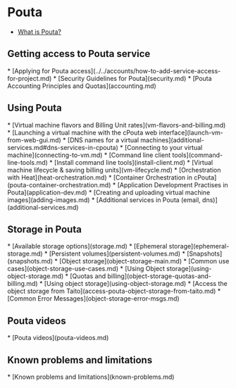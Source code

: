 <h1>Pouta</h1>

* [What is Pouta?](pouta-what-is.md)

<h2>Getting access to Pouta service</h2>
* [Applying for Pouta access](../../accounts/how-to-add-service-access-for-project.md)
* [Security Guidelines for Pouta](security.md)
* [Pouta Accounting Principles and Quotas](accounting.md)

<h2>Using Pouta</h2>
* [Virtual machine flavors and Billing Unit rates](vm-flavors-and-billing.md)
* [Launching a virtual machine with the cPouta web interface](launch-vm-from-web-gui.md)
* [DNS names for a virtual machines](additional-services.md#dns-services-in-cpouta)
* [Connecting to your virtual machine](connecting-to-vm.md)
* [Command line client tools](command-line-tools.md)
    * [Install command line tools](install-client.md)
* [Virtual machine lifecycle & saving billing units](vm-lifecycle.md)
* [Orchestration with Heat](heat-orchestration.md)
* [Container Orchestration in cPouta](pouta-container-orchestration.md)
* [Application Development Practises in Pouta](application-dev.md)
* [Creating and uploading virtual machine images](adding-images.md)
* [Additional services in Pouta (email, dns)](additional-services.md)

<h2>Storage in Pouta</h2>
* [Available storage options](storage.md)
* [Ephemeral storage](ephemeral-storage.md)
* [Persistent volumes](persistent-volumes.md)
* [Snapshots](snapshots.md)
* [Object storage](object-storage-main.md)
    * [Common use cases](object-storage-use-cases.md)
    * [Using Object storage](using-object-storage.md)
    * [Quotas and billing](object-storage-quotas-and-billing.md)
    * [Using object storage](using-object-storage.md)
    * [Access the object storage from Taito](access-pouta-object-storage-from-taito.md)
    * [Common Error Messages](object-storage-error-msgs.md)

<h2>Pouta videos</h2>
* [Pouta videos](pouta-videos.md)

<h2>Known problems and limitations</h2>
* [Known problems and limitations](known-problems.md)
